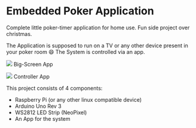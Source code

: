 # Embedded Poker Application

Complete little poker-timer application for home use.
Fun side project over christmas.

The Application is supposed to run on a TV or any other device present in your poker room 😄
The System is controlled via an app.

![](https://raw.githubusercontent.com/nurjeff/poker_embedded/main/tvapp.gif)
Big-Screen App

![](https://raw.githubusercontent.com/nurjeff/poker_embedded/main/app.gif)
Controller App

This project consists of 4 components:
- Raspberry Pi (or any other linux compatible device)
- Arduino Uno Rev 3
- WS2812 LED Strip (NeoPixel)
- An App for the system

